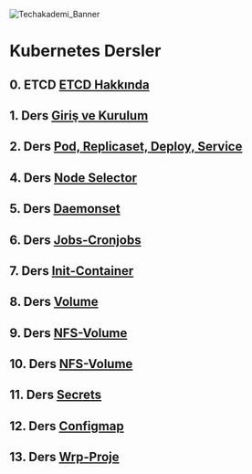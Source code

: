 ![Techakademi_Banner](https://user-images.githubusercontent.com/66215655/143013759-914be3d5-a157-45cb-af62-3f8371cb8ca9.png)

# Kubernetes Dersler

## 0. ETCD [ETCD Hakkında](https://github.com/techakademi/KubernetesDersNotlar/blob/main/00-Etcd/Etcd_Bolumu.md)

## 1. Ders [Giriş ve Kurulum](https://github.com/techakademi/KubernetesDersNotlar/tree/master/01-Kurulum)

## 2. Ders [Pod, Replicaset, Deploy, Service](https://github.com/techakademi/KubernetesDersNotlar/tree/master/02-Pod-Replicaset-Deploy-Service)

## 4. Ders [Node Selector](https://github.com/techakademi/KubernetesDersNotlar/tree/main/04-Nodeselector)

## 5. Ders [Daemonset](https://github.com/techakademi/KubernetesDersNotlar/tree/main/05-Daemonset)

## 6. Ders [Jobs-Cronjobs](https://github.com/techakademi/KubernetesDersNotlar/tree/main/06-Jobs-Cronjobs)

## 7. Ders [Init-Container](https://github.com/techakademi/KubernetesDersNotlar/tree/main/07-Init-container)

## 8. Ders [Volume](https://github.com/techakademi/KubernetesDersNotlar/tree/main/08-Volume)

## 9. Ders [NFS-Volume](https://github.com/techakademi/KubernetesDersNotlar/tree/main/09-NFS-Volume)

## 10. Ders [NFS-Volume](https://github.com/techakademi/KubernetesDersNotlar/tree/main/10-Dinamik-NFS-Volume)

## 11. Ders [Secrets](https://github.com/techakademi/KubernetesDersNotlar/tree/main/11-Secrets)

## 12. Ders [Configmap](https://github.com/techakademi/KubernetesDersNotlar/tree/main/12-Configmap)

## 13. Ders [Wrp-Proje](https://github.com/techakademi/KubernetesDersNotlar/tree/main/13-Wrp-Proje)

